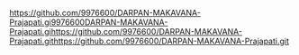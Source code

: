 https://github.com/9976600/DARPAN-MAKAVANA-Prajapati.gi9976600DARPAN-MAKAVANA-Prajapati.gihttps://github.com/9976600/DARPAN-MAKAVANA-Prajapati.githttps://github.com/9976600/DARPAN-MAKAVANA-Prajapati.git
